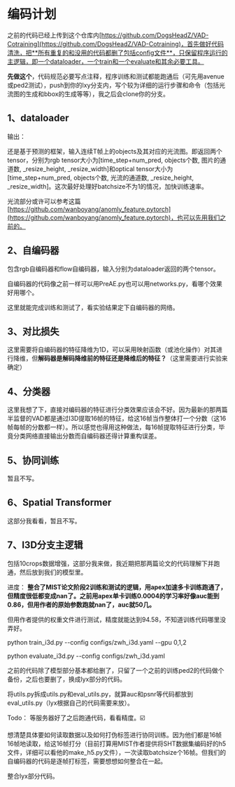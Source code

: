 # 编码计划

之前的代码已经上传到这个仓库内[https://github.com/DogsHeadZ/VAD-Cotraining](https://github.com/DogsHeadZ/VAD-Cotraining)，首先做好代码清洗，把**所有重复的和没用的代码都删了包括config文件**，只保留程序运行的主逻辑，即一个dataloader，一个train和一个evaluate和其余必要工具。

**先做这个**，代码规范必要写点注释，程序训练和测试都能跑通后（可先用avenue或ped2测试），push到你的lxy分支内，写个较为详细的运行步骤和命令（包括光流图的生成和bbox的生成等等），我之后会clone你的分支。

## 1、dataloader

输出：

还是基于预测的框架，输入连续T帧上的objects及其对应的光流图。即返回两个tensor，分别为rgb tensor大小为[time_step+num_pred, objects个数, 图片的通道数, _resize_height, _resize_width]和optical tensor大小为[time_step+num_pred, objects个数, 光流的通道数, _resize_height, _resize_width]。这次最好处理好batchsize不为1的情况，加快训练速率。

光流部分或许可以参考这篇[https://github.com/wanboyang/anomly_feature.pytorch](https://github.com/wanboyang/anomly_feature.pytorch)，也可以先用我们之前的。

## 2、自编码器

包含rgb自编码器和flow自编码器，输入分别为dataloader返回的两个tensor。

自编码器的代码像之前一样可以用PreAE.py也可以用networks.py，看哪个效果好用哪个。

这里就能完成训练和测试了，看实验结果定下自编码器的网络。

## 3、对比损失

这里需要将自编码器的特征降维为1D，可以采用映射函数（或池化操作）对其进行降维，但**解码器是解码降维前的特征还是降维后的特征？**（这里需要进行实验来确定）

## 4、分类器

这里我想了下，直接对编码器的特征进行分类效果应该会不好。因为最新的那两篇半监督的VAD都是通过I3D提取16帧的特征，给这16帧当作整体打一个分数（这16帧每帧的分数都一样）。所以感觉也得用这种做法，每16帧提取特征进行分类，毕竟分类网络直接输出分数而自编码器还得计算重构误差。

## 5、协同训练

暂且不写。

## 6、Spatial Transformer

这部分我看看，暂且不写。

## 7、I3D分支主逻辑
包括10crops数据增强，这部分我来做，我近期把那两篇论文的代码理解下并跑通，然后放到我们的模型里。

进度：
**整合了MIST论文阶段2训练和测试的逻辑，用apex加速多卡训练跑通了，但精度很低都变成nan了。之前用apex单卡训练0.0004的学习率好像auc能到0.86，但用作者的原始参数跑就nan了，auc就50几。**

但用作者提供的权重文件进行测试，精度就能达到94.58，不知道训练代码哪里没弄好。

python train_i3d.py --config configs/zwh_i3d.yaml --gpu 0,1,2

python evaluate_i3d.py --config configs/zwh_i3d.yaml

之前的代码除了模型部分基本都给删了，只留了一个之前的训练ped2的代码做个备份，之后也要删了，换成lyx部分的代码。

将utils.py拆成utils.py和eval_utils.py，就算auc和psnr等代码都放到eval_utils.py（lyx根据自己的代码需要来放）。

Todo：
等服务器好了之后跑通代码，看看精度。☑️

想清楚具体要如何读取数据以及如何打伪标签进行协同训练。因为他们都是16帧16帧地读取，给这16帧打分（目前打算用MIST作者提供将SHT数据集编码好的h5文件，详细可以看他的make_h5.py文件），一次读取batchsize个16帧。但我们的自编码器的代码是逐帧打标签，需要想想如何整合在一起。

整合lyx部分代码。



